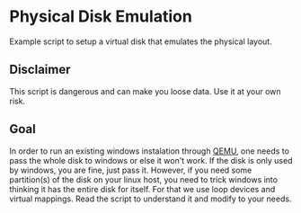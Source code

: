 # Physical Disk Emulation
Example script to setup a virtual disk that emulates the physical layout.

## Disclaimer
This script is dangerous and can make you loose data. Use it at your own risk.

## Goal
In order to run an existing windows instalation through
[QEMU](https://wiki.archlinux.org/title/QEMU), one needs to pass the whole
disk to windows or else it won't work. If the disk is only used by windows,
you are fine, just pass it. However, if you need some partition(s) of the disk
on your linux host, you need to trick windows into thinking it has the entire
disk for itself. For that we use loop devices and virtual mappings. Read the
script to understand it and modify to your needs.
